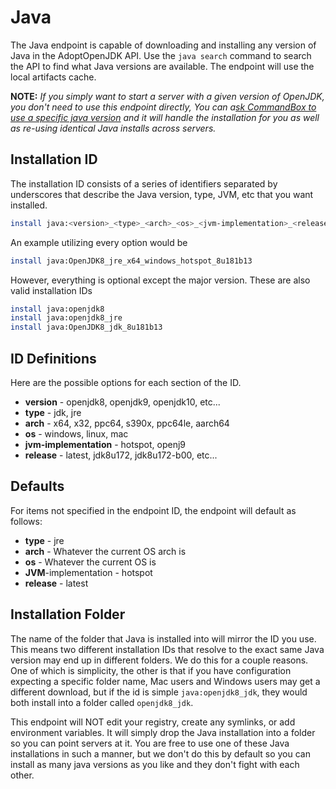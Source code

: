 # Java

The Java endpoint is capable of downloading and installing any version of Java in the AdoptOpenJDK API. Use the `java search` command to search the API to find what Java versions are available. The endpoint will use the local artifacts cache.

**NOTE:** _If you simply want to start a server with a given version of OpenJDK, you don't need to use this endpoint directly, You can a_[_sk CommandBox to use a specific java version_](../../embedded-server/configuring-your-server/custom-java-version.md#automatic-java-download) _and it will handle the installation for you as well as re-using identical Java installs across servers._

## Installation ID

The installation ID consists of a series of identifiers separated by underscores that describe the Java version, type, JVM, etc that you want installed.

```bash
install java:<version>_<type>_<arch>_<os>_<jvm-implementation>_<release>
```

An example utilizing every option would be

```bash
install java:OpenJDK8_jre_x64_windows_hotspot_8u181b13
```

However, everything is optional except the major version. These are also valid installation IDs

```bash
install java:openjdk8
install java:openjdk8_jre
install java:OpenJDK8_jdk_8u181b13
```

## ID Definitions

Here are the possible options for each section of the ID.

* **version** - openjdk8, openjdk9, openjdk10, etc... 
* **type** - jdk, jre 
* **arch** - x64, x32, ppc64, s390x, ppc64le, aarch64 
* **os** - windows, linux, mac 
* **jvm-implementation** - hotspot, openj9 
* **release** - latest, jdk8u172, jdk8u172-b00, etc...

## Defaults

For items not specified in the endpoint ID, the endpoint will default as follows:

* **type** - jre
* **arch** - Whatever the current OS arch is
* **os** - Whatever the current OS is
* **JVM**-implementation - hotspot
* **release** - latest

## Installation Folder

The name of the folder that Java is installed into will mirror the ID you use. This means two different installation IDs that resolve to the exact same Java version may end up in different folders. We do this for a couple reasons. One of which is simplicity, the other is that if you have configuration expecting a specific folder name, Mac users and Windows users may get a different download, but if the id is simple `java:openjdk8_jdk`, they would both install into a folder called `openjdk8_jdk`.

This endpoint will NOT edit your registry, create any symlinks, or add environment variables. It will simply drop the Java installation into a folder so you can point servers at it. You are free to use one of these Java installations in such a manner, but we don't do this by default so you can install as many java versions as you like and they don't fight with each other.

